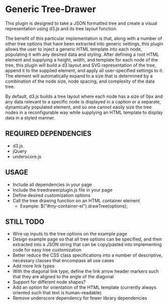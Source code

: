 Generic Tree-Drawer
===================
This plugin is designed to take a JSON formatted tree and create a visual representation using d3.js and its tree layout function. 

The benefit of this particular implementation is that, along with a number of other tree options that have been extracted into generic settings, this plugin allows the user to inject a generic HTML template into each node, populating it with any desired data and styling. After defining a root HTML element and supplying a height, width, and template for each node of the tree, this plugin will build a d3 layout and SVG representation of the tree, append it to the supplied element, and apply all user-specified settings to it. The element will automatically expand to a size that is determined by a combination of the node size, node spacing, and complexity of the data tree. 

By default, d3.js builds a tree layout where each node has a size of 0px and any data relevant to a specific node is displayed in a caption or a separate, dynamically populated element, and so one cannot easily size the tree nodes in a reconfigurable way while supplying an HTML template to display data in a styled manner.

REQUIRED DEPENDENCIES
---------------------
* d3.js
* jQuery
* underscore.js

USAGE
-----
* Include all dependencies in your page
* Include the treedrawerplugin.js file in your page
* Define desired customization options
* Call the tree drawing function on an HTML container element
  * Example: $("#my-container-el").drawTree(options);

STILL TODO
------------
* Wire up inputs to the tree options on the example page
* Design example page so that all tree options can be specified, and then extracted into a JSON string that can be copy/pasted into implementing code for easy tree customization
* Better reduce the CSS class specifications into a number of descriptive, necessary classes that encompass all use cases
* Add more link types
* With the diagonal link type, define the link arrow header markers such that they are aligned to the angle of the diagonal
* Support for different node shapes?
* Add an option for orientation of the HTML template (currently always oriented such that text is human-readable)
* Remove underscore dependency for fewer library dependencies
